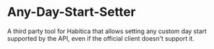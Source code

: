 # Any-Day-Start-Setter
A third party tool for Habitica that allows setting any custom day start supported by the API, even if the official client doesn't support it.
